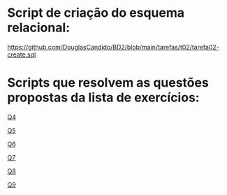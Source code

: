 # Script de criação do esquema relacional:
<https://github.com/DouglasCandido/BD2/blob/main/tarefas/t02/tarefa02-create.sql>


# Scripts que resolvem as questões propostas da lista de exercícios:

[Q4](https://github.com/DouglasCandido/BD2/blob/main/tarefas/t02/tarefa02-q04.sql)

[Q5](https://github.com/DouglasCandido/BD2/blob/main/tarefas/t02/tarefa02-q05.sql)

[Q6]()

[Q7]()

[Q8]()

[Q9]()







